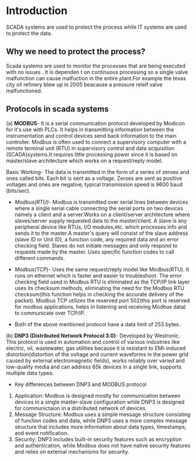 # Introduction
SCADA systems are used to protect the process while IT systems are used to protect the data.

## Why we need to protect the process?
Scada systems are used to monitor the processes that are being executed with no issues . It is dependen t on continuous processing so a single valve malfunction can cause malfuction in the entire plant.For example the texas city oil refinery blew up in 2005 beacause a pressure releif valve malfunctioned.

## Protocols in scada systems
(a) **MODBUS**- It is a serial communication protocol developed by Modicon for it's use with PLCs. It helps in transmitting information between the instrumentation and control devices send back information to the main controller. Modbus is often used to connect a supervisory computer with a remote terminal unit (RTU) in supervisory control and data acquisition (SCADA)systems.It requires little processing power since it is based on master/slave architecture which works on a request/reply model.


Basic Working- The data is transmitted in the form of a series of zeroes and ones called bits. Each bit is sent as a voltage. Zeroes are sent as positive voltages and ones are negative, typical transmission speed is 9600 baud (bits/sec). 

* *Modbus(RTU)*- Modbus is transmitted over serial lines between devices where a single serial cable connecting the serial ports on two devices namely a client and a server.Works on a client/server architecture where slaves/server supply requested data to the master/client. A slave is any peripheral device like RTUs, I/O modules,etc. which processes info and sends it to the master.A master's query will consist of the slave address (slave ID or Unit ID), a function code, any required data and an error checking field. Slaves do not initiate messages and only respond to requests made by the master. Uses specific function codes to call different commands.

* *Modbus(TCP)*- Uses the same request/reply model like Modbus(RTU). It runs on ethernet which is faster and easier to troubleshoot. The error checking field used in Modbus RTU is eliminated as the TCP/IP link layer uses its checksum methods, eliminating the need for the Modbus RTU checksum(this function helps in checking the accurate delivery of the packet). Modbus TCP utilizes the reserved port 502(this port is reserved for modbus applications, helps in listening and receiving Modbus data) to communicate over TCP/IP.

* Both of the above mentioned protocol have a data limit of 253 bytes.

(b) **DNP3 (Distributed Network Protocol 3.0)**- Developed by Westronic. This protocol is used in automation and control of various industries like electric, oil, wastewater, gas utilities because it is resistant to EMI-induced distortion(distortion of the voltage and current waveforms in the power grid caused by external electromagnetic fields), works reliably over varied and low-quality media and can address 65k devices in a single link, supports multiple data types.

* Key differences between DNP3 and MODBUS protocol
1) Application: Modbus is designed mostly for communication between devices in a single master-slave configuration while DNP3 is designed for communictaion in a distributed network of devices.
2) Message Structure: Modbus uses a simple message structure consisting of function codes and data, while DNP3 uses a more complex message structure that includes more information about data types, timestamps, and event notification.
3) Security: DNP3 includes built-in security features such as encryption and authentication, while Modbus does not have native security features and relies on external mechanisms for security.



